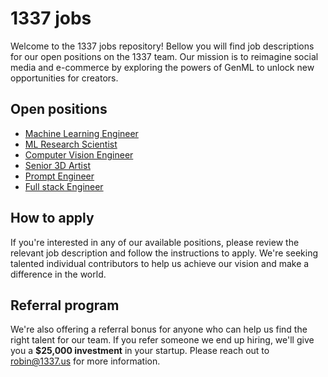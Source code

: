 # 1337 jobs

Welcome to the 1337 jobs repository! Bellow you will find job descriptions for our open positions on the 1337 team. Our mission is to reimagine social media and e-commerce by exploring the powers of GenML to unlock new opportunities for creators.

## Open positions

- [Machine Learning Engineer](ml.md)
- [ML Research Scientist](research.md)
- [Computer Vision Engineer](cv.md)
- [Senior 3D Artist](3d.md)
- [Prompt Engineer](prompt.md)
- [Full stack Engineer](fullstack.md)

## How to apply

If you're interested in any of our available positions, please review the relevant job description and follow the instructions to apply. We're seeking talented individual contributors to help us achieve our vision and make a difference in the world.

## Referral program

We're also offering a referral bonus for anyone who can help us find the right talent for our team. If you refer someone we end up hiring, we'll give you a **$25,000 investment** in your startup. Please reach out to robin@1337.us for more information.
